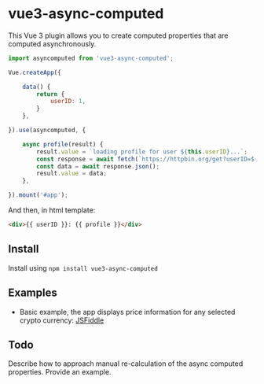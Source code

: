 # vue3-async-computed

This Vue 3 plugin allows you to create computed properties that are computed asynchronously.

```js
import asyncomputed from 'vue3-async-computed';

Vue.createApp({

    data() {
        return {
            userID: 1,
        }
    },

}).use(asyncomputed, {

    async profile(result) {
        result.value = `loading profile for user ${this.userID}...`;
        const response = await fetch(`https://httpbin.org/get?userID=${this.userID}`);
        const data = await response.json();
        result.value = data;
    },

}).mount('#app');
```
And then, in html template:
```html
<div>{{ userID }}: {{ profile }}</div>
```

## Install

Install using `npm install vue3-async-computed`

## Examples

- Basic example, the app displays price information for any selected crypto currency: [JSFiddle](https://jsfiddle.net/andriika/otagfzjL/)

## Todo
Describe how to approach manual re-calculation of the async computed properties. Provide an example.
